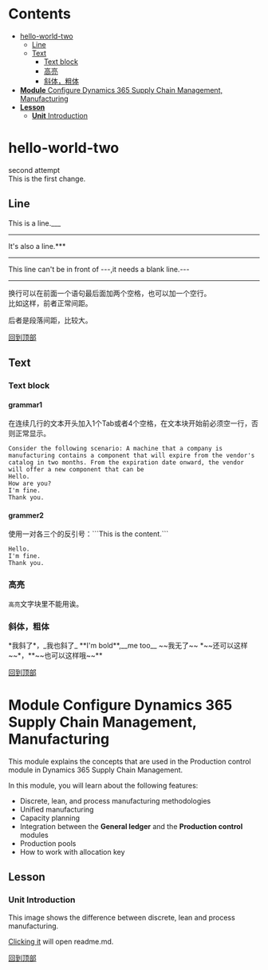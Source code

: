 # Contents  
- [hello-world-two](#hello-world-two)  
  - [Line](#line)
  - [Text](#text)
      - [Text block](#text-block)
      - [高亮](#高亮)
      - [斜体，粗体](#斜体，粗体)
- [**Module** Configure Dynamics 365 Supply Chain Management, Manufacturing](#module-configure-dynamics-365-supply-chain-management-manufacturing)  
- [**Lesson**](#lesson)  
  - [**Unit** Introduction](#unit-introduction)




# hello-world-two
second attempt  
This is the first change.  

## Line

This is a line.___
___  
It's also a line.***
***
This line can't be in front of ---,it needs a blank line.---

---
换行可以在前面一个语句最后面加两个空格，也可以加一个空行。  
比如这样，前者正常间距。

后者是段落间距，比较大。

[回到顶部](#readme)

## Text
### Text block
#### grammar1
在连续几行的文本开头加入1个Tab或者4个空格，在文本块开始前必须空一行，否则正常显示。

    Consider the following scenario: A machine that a company is manufacturing contains a component that will expire from the vendor's catalog in two months. From the expiration date onward, the vendor will offer a new component that can be 
    Hello.
    How are you?
    I'm fine.
    Thank you.



#### grammer2
使用一对各三个的反引号：\```This is the content.\```
```
Hello.
I'm fine.
Thank you.
```
### 高亮
`高亮`文字块里不能用诶。

<h3 id="italic and bold"> 斜体，粗体</h3>
*我斜了*，_我也斜了_  
**I'm bold**,__me too__  
~~我无了~~  
*~~还可以这样~~*，**~~也可以这样哦~~**


[回到顶部](#readme)


# **Module** Configure Dynamics 365 Supply Chain Management, Manufacturing

This module explains the concepts that are used in the Production control module in Dynamics 365 Supply Chain Management.

In this module, you will learn about the following features:
-   Discrete, lean, and process manufacturing methodologies
-   Unified manufacturing
-   Capacity planning
-   Integration between the **General ledger** and the **Production control** modules
-   Production pools
-   How to work with allocation key

## **Lesson** 

### **Unit** Introduction
This image shows the difference between discrete, lean and process manufacturing.

[Clicking it](/main/README.md) will open readme.md.

[回到顶部](#readme)
